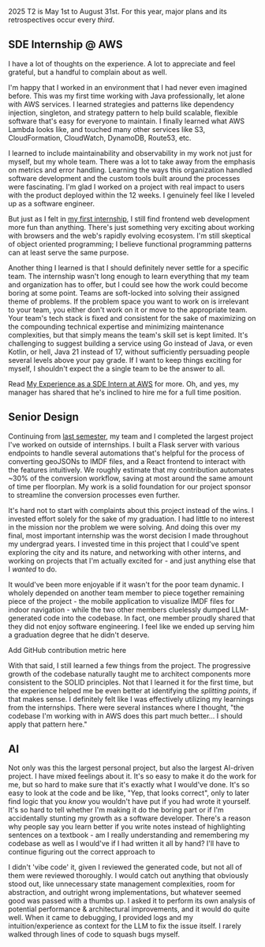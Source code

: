 2025 T2 is May 1st to August 31st. For this year, major plans and its retrospectives occur every _third_.

## SDE Internship @ AWS

I have a lot of thoughts on the experience. A lot to appreciate and feel grateful, but a handful to complain about as well.

I'm happy that I worked in an environment that I had never even imagined before. This was my first time working with Java professionally, let alone with AWS services. I learned strategies and patterns like dependency injection, singleton, and strategy pattern to help build scalable, flexible software that's easy for everyone to maintain. I finally learned what AWS Lambda looks like, and touched many other services like S3, CloudFormation, CloudWatch, DynamoDB, Route53, etc.

I learned to include maintainability and observability in my work not just for myself, but my whole team. There was a lot to take away from the emphasis on metrics and error handling. Learning the ways this organization handled software development and the custom tools built around the processes were fascinating. I'm glad I worked on a project with real impact to users with the product deployed within the 12 weeks. I genuinely feel like I leveled up as a software engineer.

But just as I felt in [my first internship](../My%20Experience%20as%20a%20SWE%20Intern%20at%20SRAM.md), I still find frontend web development more fun than anything. There's just something very exciting about working with browsers and the web's rapidly evolving ecosystem. I'm still skeptical of object oriented programming; I believe functional programming patterns can at least serve the same purpose.

Another thing I learned is that I should definitely never settle for a specific team. The internship wasn't long enough to learn everything that my team and organization has to offer, but I could see how the work could become boring at some point. Teams are soft-locked into solving their assigned theme of problems. If the problem space you want to work on is irrelevant to your team, you either don't work on it or move to the appropriate team. Your team's tech stack is fixed and consistent for the sake of maximizing on the compounding technical expertise and minimizing maintenance complexities, but that simply means the team's skill set is kept limited. It's challenging to suggest building a service using Go instead of Java, or even Kotlin, or hell, Java 21 instead of 17, without sufficiently persuading people several levels above your pay grade. If I want to keep things exciting for myself, I shouldn't expect the a single team to be the answer to all.

Read [My Experience as a SDE Intern at AWS](../_draft/My%20Experience%20as%20a%20SDE%20Intern%20at%20AWS.md) for more. Oh, and yes, my manager has shared that he's inclined to hire me for a full time position.

## Senior Design

Continuing from [last semester](2025%20T1%20Review.md#School), my team and I completed the largest project I've worked on outside of internships. I built a Flask server with various endpoints to handle several automations that's helpful for the process of converting geoJSONs to IMDF files, and a React frontend to interact with the features intuitively. We roughly estimate that my contribution automates ~30% of the conversion workflow, saving at most around the same amount of time per floorplan. My work is a solid foundation for our project sponsor to streamline the conversion processes even further.

It's hard not to start with complaints about this project instead of the wins. I invested effort solely for the sake of my graduation. I had little to no interest in the mission nor the problem we were solving. And doing this over my final, most important internship was the worst decision I made throughout my undergrad years. I invested time in this project that I could've spent exploring the city and its nature, and networking with other interns, and working on projects that I'm actually excited for - and just anything else that I _wanted_ to do.

It would've been more enjoyable if it wasn't for the poor team dynamic. I wholely depended on another team member to piece together remaining piece of the project - the mobile application to visualize IMDF files for indoor navigation - while the two other members cluelessly dumped LLM-generated code into the codebase. In fact, one member proudly shared that they did not enjoy software engineering. I feel like we ended up serving him a graduation degree that he didn't deserve.

Add GitHub contribution metric here

With that said, I still learned a few things from the project. The progressive growth of the codebase naturally taught me to architect components more consistent to the SOLID principles. Not that I learned it for the first time, but the experience helped me be even better at identifying the _splitting points_, if that makes sense. I definitely felt like I was effectively utilizing my learnings from the internships. There were several instances where I thought, "the codebase I'm working with in AWS does this part much better... I should apply that pattern here."

## AI

Not only was this the largest personal project, but also the largest AI-driven project. I have mixed feelings about it. It's so easy to make it do the work for me, but so hard to make sure that it's exactly what I would've done. It's so easy to look at the code and be like, "Yep, that looks correct", only to later find logic that you _know_ you wouldn't have put if you had wrote it yourself. It's so hard to tell whether I'm making it do the boring part or if I'm accidentally stunting my growth as a software developer. There's a reason why people say you learn better if you write notes instead of highlighting sentences on a textbook - am I really understanding and remembering my codebase as well as I would've if I had written it all by hand? I'll have to continue figuring out the correct approach to

I didn't 'vibe code' it, given I reviewed the generated code, but not all of them were reviewed thoroughly. I would catch out anything that obviously stood out, like unnecessary state management complexities, room for abstraction, and outright wrong implementations, but whatever seemed good was passed with a thumbs up. I asked it to perform its own analysis of potential performance & architectural improvements, and it would do quite well. When it came to debugging, I provided logs and my intuition/experience as context for the LLM to fix the issue itself. I rarely walked through lines of code to squash bugs myself.
